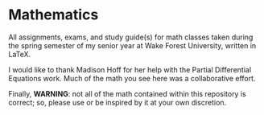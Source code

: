 # Mathematics
All assignments, exams, and study guide(s) for math classes taken during the spring semester of my senior year at Wake Forest University, written in LaTeX.

I would like to thank Madison Hoff for her help with the Partial Differential Equations work. Much of the math you see here was a collaborative effort.

Finally, <b>WARNING</b>: not all of the math contained within this repository is correct; so, please use or be inspired by it at your own discretion.

 
